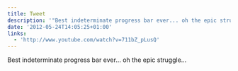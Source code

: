 ```yaml
---
title: Tweet
description: '"Best indeterminate progress bar ever... oh the epic struggle... "'
date: '2012-05-24T14:05:25+01:00'
links:
  - 'http://www.youtube.com/watch?v=711bZ_pLusQ'
---
```

Best indeterminate progress bar ever... oh the epic struggle... 
